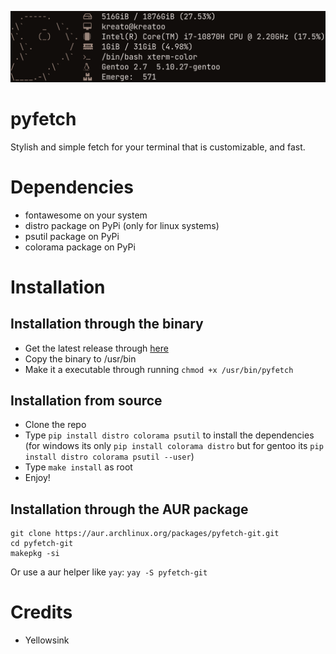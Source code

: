 <p align="left">
<img src="./preview/pyfetch.png">
</p>

# pyfetch
Stylish and simple fetch for your terminal that is customizable, and fast.

# Dependencies
* fontawesome on your system
* distro package on PyPi (only for linux systems)
* psutil package on PyPi
* colorama package on PyPi

# Installation

## Installation through the binary
* Get the latest release through [here](https://github.com/kreat0/pyfetch/releases)
* Copy the binary to /usr/bin 
* Make it a executable through running `chmod +x /usr/bin/pyfetch`

## Installation from source
* Clone the repo
* Type `pip install distro colorama psutil` to install the dependencies (for windows its only `pip install colorama distro` but for gentoo its `pip install distro colorama psutil --user`)
* Type `make install` as root
* Enjoy!

## Installation through the AUR package
```
git clone https://aur.archlinux.org/packages/pyfetch-git.git
cd pyfetch-git
makepkg -si
```
Or use a aur helper like `yay`:
`yay -S pyfetch-git`

# Credits
* Yellowsink
